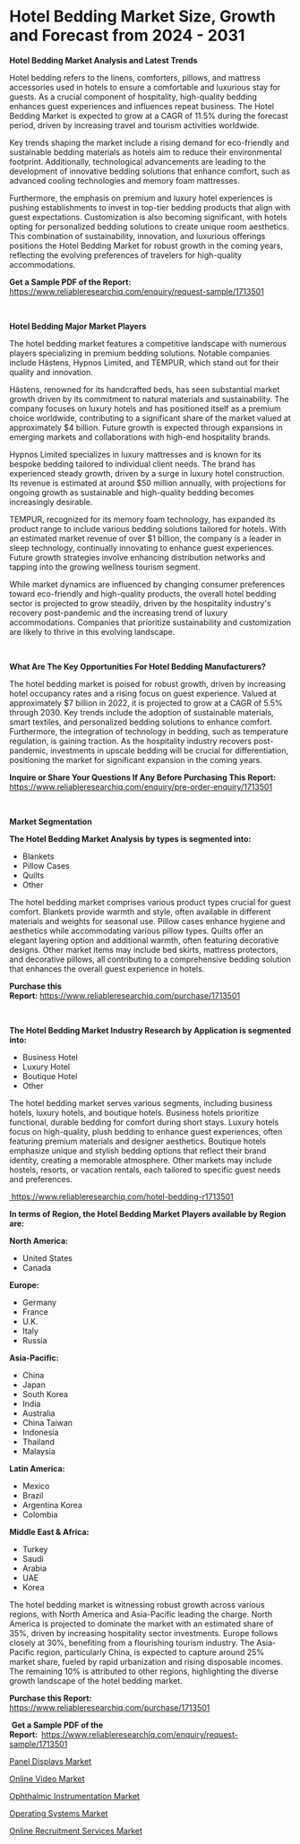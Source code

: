 <p><h1>Hotel Bedding Market Size, Growth and Forecast from 2024 - 2031</h1></p><p><strong>Hotel Bedding Market Analysis and Latest Trends</strong></p>
<p><p>Hotel bedding refers to the linens, comforters, pillows, and mattress accessories used in hotels to ensure a comfortable and luxurious stay for guests. As a crucial component of hospitality, high-quality bedding enhances guest experiences and influences repeat business. The Hotel Bedding Market is expected to grow at a CAGR of 11.5% during the forecast period, driven by increasing travel and tourism activities worldwide. </p><p>Key trends shaping the market include a rising demand for eco-friendly and sustainable bedding materials as hotels aim to reduce their environmental footprint. Additionally, technological advancements are leading to the development of innovative bedding solutions that enhance comfort, such as advanced cooling technologies and memory foam mattresses. </p><p>Furthermore, the emphasis on premium and luxury hotel experiences is pushing establishments to invest in top-tier bedding products that align with guest expectations. Customization is also becoming significant, with hotels opting for personalized bedding solutions to create unique room aesthetics. This combination of sustainability, innovation, and luxurious offerings positions the Hotel Bedding Market for robust growth in the coming years, reflecting the evolving preferences of travelers for high-quality accommodations.</p></p>
<p><strong>Get a Sample PDF of the Report:&nbsp;</strong> <a href="https://www.reliableresearchiq.com/enquiry/request-sample/1713501?utm_campaign=1788&utm_medium=2&utm_source=Github&utm_content=ia&utm_term=22102024&utm_id=hotel-bedding">https://www.reliableresearchiq.com/enquiry/request-sample/1713501</a></p>
<p>&nbsp;</p>
<p><strong>Hotel Bedding Major Market Players</strong></p>
<p><p>The hotel bedding market features a competitive landscape with numerous players specializing in premium bedding solutions. Notable companies include Hästens, Hypnos Limited, and TEMPUR, which stand out for their quality and innovation.</p><p>Hästens, renowned for its handcrafted beds, has seen substantial market growth driven by its commitment to natural materials and sustainability. The company focuses on luxury hotels and has positioned itself as a premium choice worldwide, contributing to a significant share of the market valued at approximately $4 billion. Future growth is expected through expansions in emerging markets and collaborations with high-end hospitality brands.</p><p>Hypnos Limited specializes in luxury mattresses and is known for its bespoke bedding tailored to individual client needs. The brand has experienced steady growth, driven by a surge in luxury hotel construction. Its revenue is estimated at around $50 million annually, with projections for ongoing growth as sustainable and high-quality bedding becomes increasingly desirable.</p><p>TEMPUR, recognized for its memory foam technology, has expanded its product range to include various bedding solutions tailored for hotels. With an estimated market revenue of over $1 billion, the company is a leader in sleep technology, continually innovating to enhance guest experiences. Future growth strategies involve enhancing distribution networks and tapping into the growing wellness tourism segment.</p><p>While market dynamics are influenced by changing consumer preferences toward eco-friendly and high-quality products, the overall hotel bedding sector is projected to grow steadily, driven by the hospitality industry's recovery post-pandemic and the increasing trend of luxury accommodations. Companies that prioritize sustainability and customization are likely to thrive in this evolving landscape.</p></p>
<p>&nbsp;</p>
<p><strong>What Are The Key Opportunities For Hotel Bedding Manufacturers?</strong></p>
<p><p>The hotel bedding market is poised for robust growth, driven by increasing hotel occupancy rates and a rising focus on guest experience. Valued at approximately $7 billion in 2022, it is projected to grow at a CAGR of 5.5% through 2030. Key trends include the adoption of sustainable materials, smart textiles, and personalized bedding solutions to enhance comfort. Furthermore, the integration of technology in bedding, such as temperature regulation, is gaining traction. As the hospitality industry recovers post-pandemic, investments in upscale bedding will be crucial for differentiation, positioning the market for significant expansion in the coming years.</p></p>
<p><strong>Inquire or Share Your Questions If Any Before Purchasing This Report:</strong> <a href="https://www.reliableresearchiq.com/enquiry/pre-order-enquiry/1713501?utm_campaign=1788&utm_medium=2&utm_source=Github&utm_content=ia&utm_term=22102024&utm_id=hotel-bedding">https://www.reliableresearchiq.com/enquiry/pre-order-enquiry/1713501</a></p>
<p>&nbsp;</p>
<p><strong>Market Segmentation</strong></p>
<p><strong>The Hotel Bedding Market Analysis by types is segmented into:</strong></p>
<p><ul><li>Blankets</li><li>Pillow Cases</li><li>Quilts</li><li>Other</li></ul></p>
<p><p>The hotel bedding market comprises various product types crucial for guest comfort. Blankets provide warmth and style, often available in different materials and weights for seasonal use. Pillow cases enhance hygiene and aesthetics while accommodating various pillow types. Quilts offer an elegant layering option and additional warmth, often featuring decorative designs. Other market items may include bed skirts, mattress protectors, and decorative pillows, all contributing to a comprehensive bedding solution that enhances the overall guest experience in hotels.</p></p>
<p><strong>Purchase this Report:&nbsp;</strong><a href="https://www.reliableresearchiq.com/purchase/1713501?utm_campaign=1788&utm_medium=2&utm_source=Github&utm_content=ia&utm_term=22102024&utm_id=hotel-bedding">https://www.reliableresearchiq.com/purchase/1713501</a></p>
<p>&nbsp;</p>
<p><strong>The Hotel Bedding Market Industry Research by Application is segmented into:</strong></p>
<p><ul><li>Business Hotel</li><li>Luxury Hotel</li><li>Boutique Hotel</li><li>Other</li></ul></p>
<p><p>The hotel bedding market serves various segments, including business hotels, luxury hotels, and boutique hotels. Business hotels prioritize functional, durable bedding for comfort during short stays. Luxury hotels focus on high-quality, plush bedding to enhance guest experiences, often featuring premium materials and designer aesthetics. Boutique hotels emphasize unique and stylish bedding options that reflect their brand identity, creating a memorable atmosphere. Other markets may include hostels, resorts, or vacation rentals, each tailored to specific guest needs and preferences.</p></p>
<p><a href="https://www.reliableresearchiq.com/hotel-bedding-r1713501?utm_campaign=1788&utm_medium=2&utm_source=Github&utm_content=ia&utm_term=22102024&utm_id=hotel-bedding">&nbsp;https://www.reliableresearchiq.com/hotel-bedding-r1713501</a></p>
<p><strong>In terms of Region, the Hotel Bedding Market Players available by Region are:</strong></p>
<p>
    <p> <strong> North America: </strong>
        <ul>
            <li>United States</li>
            <li>Canada</li>
        </ul>
        </p> 
    <p> <strong> Europe: </strong>
        <ul>
            <li>Germany</li>
            <li>France</li>
            <li>U.K.</li>
            <li>Italy</li>
            <li>Russia</li>
        </ul>
        </p> 
    <p> <strong> Asia-Pacific: </strong>
        <ul>
            <li>China</li>
            <li>Japan</li>
            <li>South Korea</li>
            <li>India</li>
            <li>Australia</li>
            <li>China Taiwan</li>
            <li>Indonesia</li>
            <li>Thailand</li>
            <li>Malaysia</li>
        </ul>
        </p> 
    <p> <strong> Latin America: </strong>
        <ul>
            <li>Mexico</li>
            <li>Brazil</li>
            <li>Argentina Korea</li>
            <li>Colombia</li>
        </ul>
        </p> 
    <p> <strong> Middle East & Africa: </strong>
        <ul>
            <li>Turkey</li>
            <li>Saudi</li>
            <li>Arabia</li>
            <li>UAE</li>
            <li>Korea</li>
        </ul>
    </p>
    </p>
<p><p>The hotel bedding market is witnessing robust growth across various regions, with North America and Asia-Pacific leading the charge. North America is projected to dominate the market with an estimated share of 35%, driven by increasing hospitality sector investments. Europe follows closely at 30%, benefiting from a flourishing tourism industry. The Asia-Pacific region, particularly China, is expected to capture around 25% market share, fueled by rapid urbanization and rising disposable incomes. The remaining 10% is attributed to other regions, highlighting the diverse growth landscape of the hotel bedding market.</p></p>
<p><strong>Purchase this Report: </strong><a href="https://www.reliableresearchiq.com/purchase/1713501?utm_campaign=1788&utm_medium=2&utm_source=Github&utm_content=ia&utm_term=22102024&utm_id=hotel-bedding">https://www.reliableresearchiq.com/purchase/1713501</a></p>
<p>&nbsp;<strong>Get a Sample PDF of the Report:&nbsp;&nbsp;</strong><a href="https://www.reliableresearchiq.com/enquiry/request-sample/1713501?utm_campaign=1788&utm_medium=2&utm_source=Github&utm_content=ia&utm_term=22102024&utm_id=hotel-bedding">https://www.reliableresearchiq.com/enquiry/request-sample/1713501</a></p>
<p><strong></strong></p>
<p><p><a href="https://www.linkedin.com/pulse/panel-displays-market-report-product-type-end-use-application-ywruc?utm_campaign=1788&utm_medium=2&utm_source=Github&utm_content=ia&utm_term=22102024&utm_id=hotel-bedding">Panel Displays Market</a></p><p><a href="https://www.linkedin.com/pulse/comprehensive-online-video-market-report-regional-analysis-vn63c?utm_campaign=1788&utm_medium=2&utm_source=Github&utm_content=ia&utm_term=22102024&utm_id=hotel-bedding">Online Video Market</a></p><p><a href="https://www.linkedin.com/pulse/driving-forces-global-ophthalmic-instrumentation-market-trends-bp7hc?utm_campaign=1788&utm_medium=2&utm_source=Github&utm_content=ia&utm_term=22102024&utm_id=hotel-bedding">Ophthalmic Instrumentation Market</a></p><p><a href="https://www.linkedin.com/pulse/digital-transformation-operating-systems-industry-market-opportunities-1uxsc?utm_campaign=1788&utm_medium=2&utm_source=Github&utm_content=ia&utm_term=22102024&utm_id=hotel-bedding">Operating Systems Market</a></p><p><a href="https://www.linkedin.com/pulse/online-recruitment-services-market-global-regional-analysis-waftc?utm_campaign=1788&utm_medium=2&utm_source=Github&utm_content=ia&utm_term=22102024&utm_id=hotel-bedding">Online Recruitment Services Market</a></p></p>